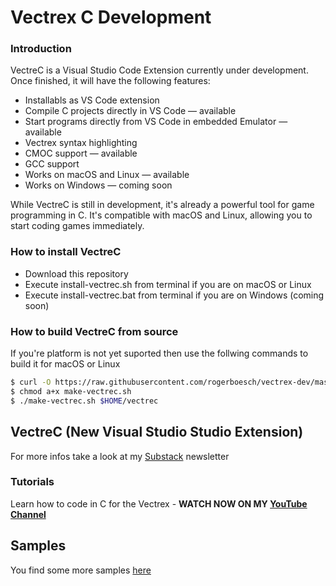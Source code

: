 # Vectrex C Development

### Introduction

VectreC is a Visual Studio Code Extension currently under development. Once finished, it will have the following features:

- Installabls as VS Code extension
- Compile C projects directly in VS Code — available
- Start programs directly from VS Code in embedded Emulator — available
- Vectrex syntax highlighting
- CMOC support — available
- GCC support
- Works on macOS and Linux — available
- Works on Windows — coming soon

While VectreC is still in development, it's already a powerful tool for game programming in C. It's compatible with macOS and Linux, allowing you to start coding games immediately. 

### How to install VectreC

- Download this repository
- Execute install-vectrec.sh from terminal if you are on macOS or Linux
- Execute install-vectrec.bat from terminal if you are on Windows (coming soon)

### How to build VectreC from source

If you're platform is not yet suported then use the follwing commands to build it for macOS or Linux

```bash
$ curl -O https://raw.githubusercontent.com/rogerboesch/vectrex-dev/master/vectrec/make-vectrec.sh
$ chmod a+x make-vectrec.sh
$ ./make-vectrec.sh $HOME/vectrec
```

## VectreC (New Visual Studio Studio Extension)

For more infos take a look at my [Substack](https://vectrex.substack.com/p/vectrex-game-programming-in-c) newsletter


### Tutorials

Learn how to code in C for the Vectrex - 
**WATCH NOW ON MY [YouTube Channel](https://www.youtube.com/watch?v=m5Gxzj2xb2M&list=PLP6u_67PQGuHlz8J7U2Y6oUv05O_74D2w)**


## Samples

You find some more samples [here](/samples) 
